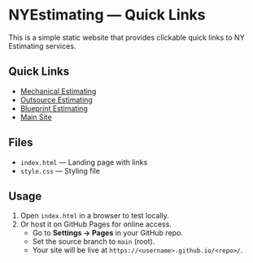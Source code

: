 # NYEstimating — Quick Links

This is a simple static website that provides clickable quick links to NY Estimating services.

## Quick Links

- [Mechanical Estimating](https://nyestimating.us/mechanical-estimating/)
- [Outsource Estimating](https://nyestimating.us/outsource-estimating/)
- [Blueprint Estimating](https://nyestimating.us/blueprint-estimating/)
- [Main Site](https://nyestimating.us/)

## Files

- `index.html` — Landing page with links  
- `style.css` — Styling file  

## Usage

1. Open `index.html` in a browser to test locally.  
2. Or host it on GitHub Pages for online access.  
   - Go to **Settings → Pages** in your GitHub repo.  
   - Set the source branch to `main` (root).  
   - Your site will be live at `https://<username>.github.io/<repo>/`.  
